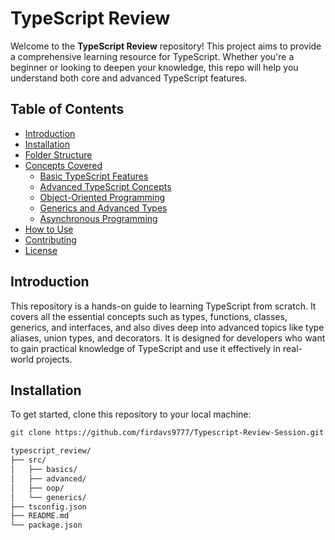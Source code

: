 # TypeScript Review

Welcome to the **TypeScript Review** repository! This project aims to provide a comprehensive learning resource for TypeScript. Whether you're a beginner or looking to deepen your knowledge, this repo will help you understand both core and advanced TypeScript features.

## Table of Contents

- [Introduction](#introduction)
- [Installation](#installation)
- [Folder Structure](#folder-structure)
- [Concepts Covered](#concepts-covered)
  - [Basic TypeScript Features](#basic-typescript-features)
  - [Advanced TypeScript Concepts](#advanced-typescript-concepts)
  - [Object-Oriented Programming](#object-oriented-programming)
  - [Generics and Advanced Types](#generics-and-advanced-types)
  - [Asynchronous Programming](#asynchronous-programming)
- [How to Use](#how-to-use)
- [Contributing](#contributing)
- [License](#license)

## Introduction

This repository is a hands-on guide to learning TypeScript from scratch. It covers all the essential concepts such as types, functions, classes, generics, and interfaces, and also dives deep into advanced topics like type aliases, union types, and decorators. It is designed for developers who want to gain practical knowledge of TypeScript and use it effectively in real-world projects.

## Installation

To get started, clone this repository to your local machine:

```bash
git clone https://github.com/firdavs9777/Typescript-Review-Session.git
```

```bash
typescript_review/
├── src/
│   ├── basics/
│   ├── advanced/
│   ├── oop/
│   └── generics/
├── tsconfig.json
├── README.md
└── package.json
